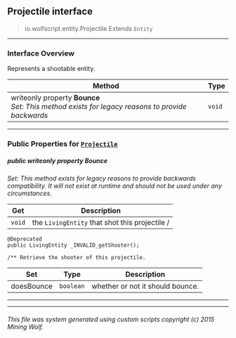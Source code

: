 ## Projectile __interface__

>io.wolfscript.entity.Projectile
>Extends `Entity`

---

### Interface Overview

Represents a shootable entity.

Method | Type   
--- | :--- 
 writeonly property __Bounce__ <br> _Set: This method exists for legacy reasons to provide backwards_ | `void`



---


### Public Properties for [`Projectile`](Projectile.md)

##### <a id='bounce'></a>public  writeonly property __Bounce__

_Set: This method exists for legacy reasons to provide backwards compatibility. It will not exist at runtime and should not be used under any circumstances._

Get | Description
--- | --- 
`void` | the `LivingEntity` that shot this projectile /
    @Deprecated
    public LivingEntity _INVALID_getShooter();

    /** Retrieve the shooter of this projectile.

Set | Type | Description  
--- | --- | --- 
doesBounce | `boolean` | whether or not it should bounce.


---
---


###### This file was system generated using custom scripts copyright (c) 2015 Mining Wolf.
	

